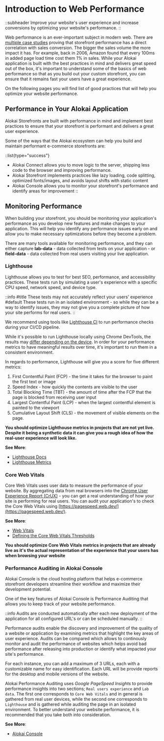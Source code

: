 # Introduction to Web Performance
::subheader
Improve your website's user experience and increase conversions by optimizing your website's performance.
::

Web performance is an ever-important subject in modern web. There are [multiple case studies](https://wpostats.com/) proving that storefront performance has a direct correlation with sales conversion. The bigger the sales volume the more impact it has. For example, back in 2006, Amazon found that every 100ms in added page load time cost them 1% in sales. While your Alokai application is built with the best practices in mind and delivers great speed out of the box, it's important to understand some of the basics of web performance so that as you build out your custom storefront, you can ensure that it remains fast your users have a great experience.

On the following pages you will find list of good practices that will help you optimize your website performance.

## Performance in Your Alokai Application

Alokai Storefronts are built with performance in mind and implement best practices to ensure that your storefront is performant and delivers a great user experience.

Some of the ways that the Alokai ecosystem can help you build and maintain performant e-commerce storefronts are:

::list{type="success"}
- Alokai Connect allows you to move logic to the server, shipping less code to the browser and improving performance.
- Alokai Storefront implements practices like lazy loading, code splitting, optimized fonts/images, and avoids layout shifts with static content
- Alokai Console allows you to monitor your storefront's performance and identify areas for improvement
::

## Monitoring Performance

When building your storefront, you should be monitoring your application's performance as you develop new features and make changes to your application. This will help you identify any performance issues early on and allow you to make necessary optimizations before they become a problem.

There are many tools available for monitoring performance, and they can either capture **lab-data** - data collected from tests on your application - or **field-data** - data collected from real users visiting your live application.

### Lighthouse

Lighthouse allows you to test for best SEO, performance, and accessibility practices. These tests run by simulating a user's experience with a specific CPU speed, network speed, and device type. 

::info
#title
These tests may not accurately reflect your users' experience
#default
These tests run in an isolated environment - so while they can be a way to identify issues, they may not give you a complete picture of how your site performs for real users. 
::

We recommend using tools like [Lighthouse CI](https://github.com/GoogleChrome/lighthouse-ci) to run performance checks during your CI/CD pipeline. 

While it's possible to run Lighthouse locally using Chrome DevTools, the results may [differ depending on the device](https://vueschool.io/articles/vuejs-tutorials/understanding-and-measuring-nuxt-performance-vue-js-3-performance/). In order for your performance metrics to have meaningful results over time, it's important to run them in a consistent environment.

In regards to performance, Lighthouse will give you a score for five different metrics:

1. First Contentful Paint (FCP) - the time it takes for the browser to paint the first text or image
3. Speed Index - how quickly the contents are visible to the user
4. Total Blocking Time (TBT) - the amount of time after the FCP that the page is blocked from receiving user input
5. Largest Contentful Paint (LCP) - when the largest contentful element is painted to the viewport
6. Cumulative Layout Shift (CLS) - the movement of visible elements on the page.


**You should optimize Lighthouse metrics in projects that are not yet live. Despite it being a synthetic data it can give you a rough idea of how the real-user experience will look like.**

**See More**:
- [Lighthouse Docs](https://developer.chrome.com/docs/lighthouse/overview)
- [Lighthouse Metrics](https://developer.chrome.com/docs/lighthouse/performance/first-contentful-paint)

### Core Web Vitals

Core Web Vitals uses user data to measure the performance of your website. By aggregating data from real browsers into the [Chrome User Experience Report (CrUX)](https://developer.chrome.com/docs/crux) - you can get a real understanding of how your site is performing for real users.
You can audit your application's to check the Core Web Vitals using [https://pagespeed.web.dev/](https://pagespeed.web.dev/).

**See More**:
- [Web Vitals](https://web.dev/articles/vitals)
- [Defining the Core Web Vitals Thresholds](https://web.dev/articles/defining-core-web-vitals-thresholds)

**You should optimize Core Web Vitals metrics in projects that are already live as it's the actual representation of the experience that your users has when browsing your website**



### Performance Auditing in Alokai Console

Alokai Console is the cloud hosting platform that helps e-commerce storefront developers streamline their workflow and maximize their development potential. 

One of the key features of Alokai Console is Performance Auditing that allows you to keep track of your website performance.

::info
Audits are conducted automatically after each new deployment of the application for all configured URL's or can be scheduled manually.
::

Performance audits enable the discovery and improvement of the quality of a website or application by examining metrics that highlight the key areas of user experience. Audits can be compared which allows to continously monitor and audit the performance of websites which helps avoid bad performance after releasing into production or identify what impacted your site's performance.

For each instance, you can add a maximum of 3 URLs, each with a customizable name for easy identification. Each URL will be provide reports for the desktop and mobile versions of the website.

Alokai Performance Auditing uses _Google PageSpeed Insights_ to provide performance insights into two sections; `Real users experience` and `Lab data`. The first one corresponds to `Core Web Vitals` and in general is gathered from real user devices, while the second one corresponds to `Lighthouse` and is gathered while auditing the page in an isolated environment. To better understand your website performance, it is recommended that you take both into consideration.

**See More**:
- [Alokai Console](/console)


